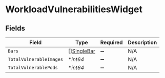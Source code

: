 # WorkloadVulnerabilitiesWidget


## Fields

| Field                                           | Type                                            | Required                                        | Description                                     |
| ----------------------------------------------- | ----------------------------------------------- | ----------------------------------------------- | ----------------------------------------------- |
| `Bars`                                          | [][SingleBar](../../models/shared/singlebar.md) | :heavy_minus_sign:                              | N/A                                             |
| `TotalVulnerableImages`                         | **int64*                                        | :heavy_minus_sign:                              | N/A                                             |
| `TotalVulnerablePods`                           | **int64*                                        | :heavy_minus_sign:                              | N/A                                             |